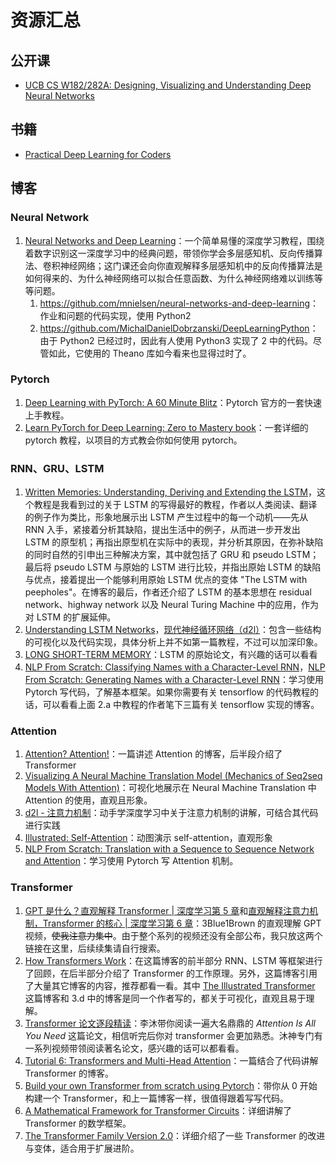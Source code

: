 # 资源汇总

## 公开课

- [UCB CS W182/282A: Designing, Visualizing and Understanding Deep Neural Networks](https://cs182sp21.github.io/)

## 书籍

- [Practical Deep Learning for Coders](https://course.fast.ai/)

## 博客

### Neural Network

1. [Neural Networks and Deep Learning](http://neuralnetworksanddeeplearning.com/)：一个简单易懂的深度学习教程，围绕着数字识别这一深度学习中的经典问题，带领你学会多层感知机、反向传播算法、卷积神经网络；这门课还会向你直观解释多层感知机中的反向传播算法是如何得来的、为什么神经网络可以拟合任意函数、为什么神经网络难以训练等等问题。
    1. <https://github.com/mnielsen/neural-networks-and-deep-learning>：作业和问题的代码实现，使用 Python2
    2. <https://github.com/MichalDanielDobrzanski/DeepLearningPython>：由于 Python2 已经过时，因此有人使用 Python3 实现了 2 中的代码。尽管如此，它使用的 Theano 库如今看来也显得过时了。

### Pytorch

1. [Deep Learning with PyTorch: A 60 Minute Blitz](https://pytorch.org/tutorials/beginner/deep_learning_60min_blitz.html)：Pytorch 官方的一套快速上手教程。
2. [Learn PyTorch for Deep Learning: Zero to Mastery book](https://www.learnpytorch.io/)：一套详细的 pytorch 教程，以项目的方式教会你如何使用 pytorch。

### RNN、GRU、LSTM

1. [Written Memories: Understanding, Deriving and Extending the LSTM](https://r2rt.com/written-memories-understanding-deriving-and-extending-the-lstm.html)，这个教程是我看到过的关于 LSTM 的写得最好的教程，作者以人类阅读、翻译的例子作为类比，形象地展示出 LSTM 产生过程中的每一个动机——先从 RNN 入手，紧接着分析其缺陷，提出生活中的例子，从而进一步开发出 LSTM 的原型机；再指出原型机在实际中的表现，并分析其原因，在弥补缺陷的同时自然的引申出三种解决方案，其中就包括了 GRU 和 pseudo LSTM；最后将 pseudo LSTM 与原始的 LSTM 进行比较，并指出原始 LSTM 的缺陷与优点，接着提出一个能够利用原始 LSTM 优点的变体 "The LSTM with peepholes"。在博客的最后，作者还介绍了 LSTM 的基本思想在 residual network、highway network 以及 Neural Turing Machine 中的应用，作为对 LSTM 的扩展延伸。
2. [Understanding LSTM Networks](https://colah.github.io/posts/2015-08-Understanding-LSTMs/)，[现代神经循环网络（d2l）](https://zh-v2.d2l.ai/chapter_recurrent-modern/index.html)：包含一些结构的可视化以及代码实现，具体分析上并不如第一篇教程，不过可以加深印象。
3. [LONG SHORT-TERM MEMORY](https://www.bioinf.jku.at/publications/older/2604.pdf)：LSTM 的原始论文，有兴趣的话可以看看
4. [NLP From Scratch: Classifying Names with a Character-Level RNN](https://pytorch.org/tutorials/intermediate/char_rnn_classification_tutorial.html)，[NLP From Scratch: Generating Names with a Character-Level RNN](https://pytorch.org/tutorials/intermediate/char_rnn_generation_tutorial.html)：学习使用 Pytorch 写代码，了解基本框架。如果你需要有关 tensorflow 的代码教程的话，可以看看上面 2.a 中教程的作者笔下三篇有关 tensorflow 实现的博客。

### Attention

1. [Attention? Attention!](https://lilianweng.github.io/posts/2018-06-24-attention/)：一篇讲述 Attention 的博客，后半段介绍了 Transformer
2. [Visualizing A Neural Machine Translation Model (Mechanics of Seq2seq Models With Attention)](https://jalammar.github.io/visualizing-neural-machine-translation-mechanics-of-seq2seq-models-with-attention/)：可视化地展示在 Neural Machine Translation 中 Attention 的使用，直观且形象。
3. [d2l - 注意力机制](https://zh-v2.d2l.ai/chapter_attention-mechanisms/index.html)：动手学深度学习中关于注意力机制的讲解，可结合其代码进行实践
4. [Illustrated: Self-Attention](https://colab.research.google.com/drive/1rPk3ohrmVclqhH7uQ7qys4oznDdAhpzF)：动图演示 self-attention，直观形象
5. [NLP From Scratch: Translation with a Sequence to Sequence Network and Attention](https://pytorch.org/tutorials/intermediate/seq2seq_translation_tutorial.html)：学习使用 Pytorch 写 Attention 机制。

### Transformer

1. [GPT 是什么？直观解释 Transformer | 深度学习第 5 章](https://www.bilibili.com/video/BV13z421U7cs?vd_source=c9e11661823ca4062db1ef99f7e0eee1)和[直观解释注意力机制，Transformer 的核心 | 深度学习第 6 章](https://www.bilibili.com/video/BV1TZ421j7Ke?vd_source=c9e11661823ca4062db1ef99f7e0eee1)：3Blue1Brown 的直观理解 GPT 视频，<del>使我注意力集中</del>。由于整个系列的视频还没有全部公布，我只放这两个链接在这里，后续续集请自行搜索。
2. [How Transformers Work](https://towardsdatascience.com/transformers-141e32e69591)：在这篇博客的前半部分 RNN、LSTM 等框架进行了回顾，在后半部分介绍了 Transformer 的工作原理。另外，这篇博客引用了大量其它博客的内容，推荐都看一看。其中 [The Illustrated Transformer](https://jalammar.github.io/illustrated-transformer/) 这篇博客和 3.d 中的博客是同一个作者写的，都关于可视化，直观且易于理解。
3. [Transformer 论文逐段精读](https://www.bilibili.com/video/BV1pu411o7BE?vd_source=c9e11661823ca4062db1ef99f7e0eee1)：李沐带你阅读一遍大名鼎鼎的 *Attention Is All You Need* 这篇论文，相信听完后你对 transformer 会更加熟悉。沐神专门有一系列视频带领阅读著名论文，感兴趣的话可以都看看。
4. [Tutorial 6: Transformers and Multi-Head Attention](https://uvadlc-notebooks.readthedocs.io/en/latest/tutorial_notebooks/tutorial6/Transformers_and_MHAttention.html)：一篇结合了代码讲解 Transformer 的博客。
5. [Build your own Transformer from scratch using Pytorch](https://towardsdatascience.com/build-your-own-transformer-from-scratch-using-pytorch-84c850470dcb)：带你从 0 开始构建一个 Transformer，和上一篇博客一样，很值得跟着写写代码。
6. [A Mathematical Framework for Transformer Circuits](https://transformer-circuits.pub/2021/framework/index.html)：详细讲解了 Transformer 的数学框架。
7. [The Transformer Family Version 2.0](https://lilianweng.github.io/posts/2023-01-27-the-transformer-family-v2/)：详细介绍了一些 Transformer 的改进与变体，适合用于扩展进阶。
